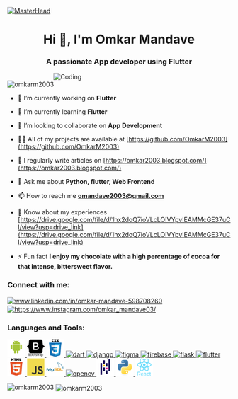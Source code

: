 [![MasterHead](https://www.hiddenbrains.com/blog/wp-content/uploads/2019/07/kotlin-for-android-app-development.gif)](https://github.com/OmkarM2003) 
<h1 align="center">Hi 👋, I'm Omkar Mandave</h1>
<h3 align="center">A passionate App developer using Flutter</h3>
<img align="right" alt="Coding" width="400" src="https://www.himalayanitsolutions.com/img/mobilegif.gif">

<p align="left"> <img src="https://komarev.com/ghpvc/?username=omkarm2003&label=Profile%20views&color=0e75b6&style=flat" alt="omkarm2003" /> </p>

- 🔭 I’m currently working on **Flutter**

- 🌱 I’m currently learning **Flutter**

- 👯 I’m looking to collaborate on **App Development**

- 👨‍💻 All of my projects are available at [https://github.com/OmkarM2003](https://github.com/OmkarM2003)

- 📝 I regularly write articles on [https://omkar2003.blogspot.com/](https://omkar2003.blogspot.com/)

- 💬 Ask me about **Python, flutter, Web Frontend**

- 📫 How to reach me **omandave2003@gmail.com**

- 📄 Know about my experiences [https://drive.google.com/file/d/1hx2doQ7ioVLcLOIVYpvIEAMMcGE37uCl/view?usp=drive_link](https://drive.google.com/file/d/1hx2doQ7ioVLcLOIVYpvIEAMMcGE37uCl/view?usp=drive_link)

- ⚡ Fun fact **I enjoy my chocolate with a high percentage of cocoa for that intense, bittersweet flavor.**

<h3 align="left">Connect with me:</h3>
<p align="left">
<a href="https://linkedin.com/in/www.linkedin.com/in/omkar-mandave-598708260" target="blank"><img align="center" src="https://raw.githubusercontent.com/rahuldkjain/github-profile-readme-generator/master/src/images/icons/Social/linked-in-alt.svg" alt="www.linkedin.com/in/omkar-mandave-598708260" height="30" width="40" /></a>
<a href="https://instagram.com/omkar_mandave03/" target="blank"><img align="center" src="https://raw.githubusercontent.com/rahuldkjain/github-profile-readme-generator/master/src/images/icons/Social/instagram.svg" alt="https://www.instagram.com/omkar_mandave03/" height="30" width="40" /></a>
</p>

<h3 align="left">Languages and Tools:</h3>
<p align="left"> <a href="https://developer.android.com" target="_blank" rel="noreferrer"> <img src="https://raw.githubusercontent.com/devicons/devicon/master/icons/android/android-original-wordmark.svg" alt="android" width="40" height="40"/> </a> <a href="https://getbootstrap.com" target="_blank" rel="noreferrer"> <img src="https://raw.githubusercontent.com/devicons/devicon/master/icons/bootstrap/bootstrap-plain-wordmark.svg" alt="bootstrap" width="40" height="40"/> </a> <a href="https://www.w3schools.com/css/" target="_blank" rel="noreferrer"> <img src="https://raw.githubusercontent.com/devicons/devicon/master/icons/css3/css3-original-wordmark.svg" alt="css3" width="40" height="40"/> </a> <a href="https://dart.dev" target="_blank" rel="noreferrer"> <img src="https://www.vectorlogo.zone/logos/dartlang/dartlang-icon.svg" alt="dart" width="40" height="40"/> </a> <a href="https://www.djangoproject.com/" target="_blank" rel="noreferrer"> <img src="https://cdn.worldvectorlogo.com/logos/django.svg" alt="django" width="40" height="40"/> </a> <a href="https://www.figma.com/" target="_blank" rel="noreferrer"> <img src="https://www.vectorlogo.zone/logos/figma/figma-icon.svg" alt="figma" width="40" height="40"/> </a> <a href="https://firebase.google.com/" target="_blank" rel="noreferrer"> <img src="https://www.vectorlogo.zone/logos/firebase/firebase-icon.svg" alt="firebase" width="40" height="40"/> </a> <a href="https://flask.palletsprojects.com/" target="_blank" rel="noreferrer"> <img src="https://www.vectorlogo.zone/logos/pocoo_flask/pocoo_flask-icon.svg" alt="flask" width="40" height="40"/> </a> <a href="https://flutter.dev" target="_blank" rel="noreferrer"> <img src="https://www.vectorlogo.zone/logos/flutterio/flutterio-icon.svg" alt="flutter" width="40" height="40"/> </a> <a href="https://www.w3.org/html/" target="_blank" rel="noreferrer"> <img src="https://raw.githubusercontent.com/devicons/devicon/master/icons/html5/html5-original-wordmark.svg" alt="html5" width="40" height="40"/> </a> <a href="https://developer.mozilla.org/en-US/docs/Web/JavaScript" target="_blank" rel="noreferrer"> <img src="https://raw.githubusercontent.com/devicons/devicon/master/icons/javascript/javascript-original.svg" alt="javascript" width="40" height="40"/> </a> <a href="https://www.mysql.com/" target="_blank" rel="noreferrer"> <img src="https://raw.githubusercontent.com/devicons/devicon/master/icons/mysql/mysql-original-wordmark.svg" alt="mysql" width="40" height="40"/> </a> <a href="https://opencv.org/" target="_blank" rel="noreferrer"> <img src="https://www.vectorlogo.zone/logos/opencv/opencv-icon.svg" alt="opencv" width="40" height="40"/> </a> <a href="https://pandas.pydata.org/" target="_blank" rel="noreferrer"> <img src="https://raw.githubusercontent.com/devicons/devicon/2ae2a900d2f041da66e950e4d48052658d850630/icons/pandas/pandas-original.svg" alt="pandas" width="40" height="40"/> </a> <a href="https://www.python.org" target="_blank" rel="noreferrer"> <img src="https://raw.githubusercontent.com/devicons/devicon/master/icons/python/python-original.svg" alt="python" width="40" height="40"/> </a> <a href="https://reactjs.org/" target="_blank" rel="noreferrer"> <img src="https://raw.githubusercontent.com/devicons/devicon/master/icons/react/react-original-wordmark.svg" alt="react" width="40" height="40"/> </a> </p>

<p><img align="left" src="https://github-readme-stats.vercel.app/api/top-langs?username=omkarm2003&show_icons=true&locale=en&layout=compact" alt="omkarm2003" /></p>

<p>&nbsp;<img align="center" src="https://github-readme-stats.vercel.app/api?username=omkarm2003&show_icons=true&locale=en" alt="omkarm2003" /></p>
